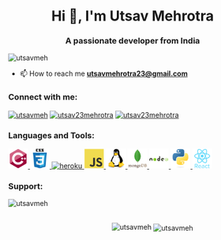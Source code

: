 <h1 align="center">Hi 👋, I'm Utsav Mehrotra</h1>
<h3 align="center">A passionate developer from India</h3>

<p align="left"> <img src="https://komarev.com/ghpvc/?username=utsavmeh&label=Profile%20views&color=0e75b6&style=flat" alt="utsavmeh" /> </p>

- 📫 How to reach me **utsavmehrotra23@gmail.com**

<h3 align="left">Connect with me:</h3>
<p align="left">
<a href="https://www.codechef.com/users/utsavmeh" target="blank"><img align="center" src="https://cdn.jsdelivr.net/npm/simple-icons@3.1.0/icons/codechef.svg" alt="utsavmeh" height="30" width="40" /></a>
<a href="https://www.hackerrank.com/utsav23mehrotra" target="blank"><img align="center" src="https://raw.githubusercontent.com/rahuldkjain/github-profile-readme-generator/neutral-icons/src/images/icons/Social/hackerrank.svg" alt="utsav23mehrotra" height="30" width="40" /></a>
<a href="https://auth.geeksforgeeks.org/user/utsav23mehrotra" target="blank"><img align="center" src="https://raw.githubusercontent.com/rahuldkjain/github-profile-readme-generator/neutral-icons/src/images/icons/Social/geeks-for-geeks.svg" alt="utsav23mehrotra" height="30" width="40" /></a>
</p>

<h3 align="left">Languages and Tools:</h3>
<p align="left"> <a href="https://www.w3schools.com/cpp/" target="_blank"> <img src="https://raw.githubusercontent.com/devicons/devicon/master/icons/cplusplus/cplusplus-original.svg" alt="cplusplus" width="40" height="40"/> </a> <a href="https://www.w3schools.com/css/" target="_blank"> <img src="https://raw.githubusercontent.com/devicons/devicon/master/icons/css3/css3-original-wordmark.svg" alt="css3" width="40" height="40"/> </a> <a href="https://heroku.com" target="_blank"> <img src="https://www.vectorlogo.zone/logos/heroku/heroku-icon.svg" alt="heroku" width="40" height="40"/> </a> <a href="https://developer.mozilla.org/en-US/docs/Web/JavaScript" target="_blank"> <img src="https://raw.githubusercontent.com/devicons/devicon/master/icons/javascript/javascript-original.svg" alt="javascript" width="40" height="40"/> </a> <a href="https://www.linux.org/" target="_blank"> <img src="https://raw.githubusercontent.com/devicons/devicon/master/icons/linux/linux-original.svg" alt="linux" width="40" height="40"/> </a> <a href="https://www.mongodb.com/" target="_blank"> <img src="https://raw.githubusercontent.com/devicons/devicon/master/icons/mongodb/mongodb-original-wordmark.svg" alt="mongodb" width="40" height="40"/> </a> <a href="https://nodejs.org" target="_blank"> <img src="https://raw.githubusercontent.com/devicons/devicon/master/icons/nodejs/nodejs-original-wordmark.svg" alt="nodejs" width="40" height="40"/> </a> <a href="https://www.python.org" target="_blank"> <img src="https://raw.githubusercontent.com/devicons/devicon/master/icons/python/python-original.svg" alt="python" width="40" height="40"/> </a> <a href="https://reactjs.org/" target="_blank"> <img src="https://raw.githubusercontent.com/devicons/devicon/master/icons/react/react-original-wordmark.svg" alt="react" width="40" height="40"/> </a> </p>

<h3 align="left">Support:</h3>
<p><a href="https://www.buymeacoffee.com/utsavmeh"> <img align="left" src="https://cdn.buymeacoffee.com/buttons/v2/default-yellow.png" height="50" width="210" alt="utsavmeh" /></a></p><br><br>

<p><img align="left" src="https://github-readme-stats.vercel.app/api/top-langs?username=utsavmeh&show_icons=true&locale=en&layout=compact" alt="utsavmeh" /></p>

<p>&nbsp;<img align="center" src="https://github-readme-stats.vercel.app/api?username=utsavmeh&show_icons=true&locale=en" alt="utsavmeh" /></p>
